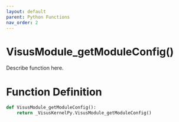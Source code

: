```yaml
---
layout: default
parent: Python Functions
nav_order: 2
---
```


# VisusModule_getModuleConfig()

Describe function here.

# Function Definition

```python
def VisusModule_getModuleConfig():
    return _VisusKernelPy.VisusModule_getModuleConfig()
```